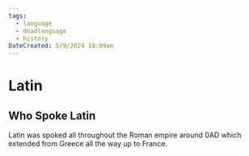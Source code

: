 ```yaml
---
tags:
  - language
  - deadlanguage
  - history
DateCreated: 5/9/2024 10:09am
---
```

# Latin

## Who Spoke Latin
Latin was spoked all throughout the Roman empire around 0AD which extended from Greece all the way up to France. 

